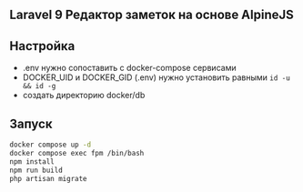 ## Laravel 9 Редактор заметок на основе AlpineJS

## Настройка
- .env нужно сопоставить с docker-compose сервисами
- DOCKER_UID и DOCKER_GID (.env) нужно установить равными ```id -u && id -g```
- создать директорию docker/db

## Запуск
```bash
docker compose up -d
docker compose exec fpm /bin/bash
npm install
npm run build
php artisan migrate
```
